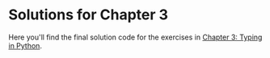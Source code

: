 # Solutions for Chapter 3

Here you'll find the final solution code for the exercises in 
[Chapter 3: Typing in Python](../../exercises/03-typing-in-python).